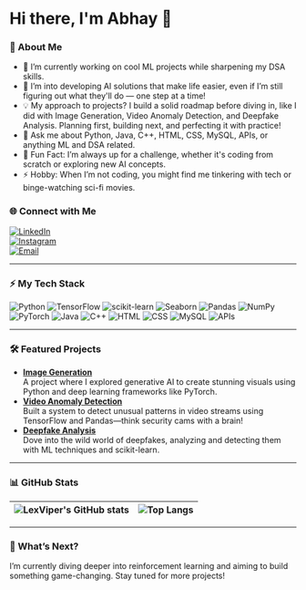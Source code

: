 # Hi there, I'm Abhay 👋  

### 🚀 About Me  
- 🔭 I’m currently working on cool ML projects while sharpening my DSA skills.  
- 🌱 I’m into developing AI solutions that make life easier, even if I’m still figuring out what they'll do — one step at a time!  
- 💡 My approach to projects? I build a solid roadmap before diving in, like I did with Image Generation, Video Anomaly Detection, and Deepfake Analysis. Planning first, building next, and perfecting it with practice!  
- 💬 Ask me about Python, Java, C++, HTML, CSS, MySQL, APIs, or anything ML and DSA related.  
- 🤔 Fun Fact: I’m always up for a challenge, whether it's coding from scratch or exploring new AI concepts.  
- ⚡ Hobby: When I’m not coding, you might find me tinkering with tech or binge-watching sci-fi movies.

### 🌐 Connect with Me  
[![LinkedIn](https://img.shields.io/badge/LinkedIn-0077B5?style=for-the-badge&logo=linkedin&logoColor=white)](https://www.linkedin.com/in/abhay-choudhary-792693280/)  
[![Instagram](https://img.shields.io/badge/Instagram-E4405F?style=for-the-badge&logo=instagram&logoColor=white)](https://www.instagram.com/not_now_abhi/)  
[![Email](https://img.shields.io/badge/Email-D14836?style=for-the-badge&logo=gmail&logoColor=white)](mailto:thisisabhay.c@gmail.com)  

---

### ⚡ My Tech Stack  
![Python](https://img.shields.io/badge/Python-3776AB?style=for-the-badge&logo=python&logoColor=white) 
![TensorFlow](https://img.shields.io/badge/TensorFlow-FF6F00?style=for-the-badge&logo=tensorflow&logoColor=white) 
![scikit-learn](https://img.shields.io/badge/scikit--learn-F7931E?style=for-the-badge&logo=scikit-learn&logoColor=white) 
![Seaborn](https://img.shields.io/badge/Seaborn-3776AB?style=for-the-badge&logo=python&logoColor=white) 
![Pandas](https://img.shields.io/badge/Pandas-150458?style=for-the-badge&logo=pandas&logoColor=white) 
![NumPy](https://img.shields.io/badge/NumPy-013243?style=for-the-badge&logo=numpy&logoColor=white) 
![PyTorch](https://img.shields.io/badge/PyTorch-EE4C2C?style=for-the-badge&logo=pytorch&logoColor=white) 
![Java](https://img.shields.io/badge/Java-007396?style=for-the-badge&logo=java&logoColor=white) 
![C++](https://img.shields.io/badge/C++-00599C?style=for-the-badge&logo=c%2B%2B&logoColor=white) 
![HTML](https://img.shields.io/badge/HTML-E34F26?style=for-the-badge&logo=html5&logoColor=white) 
![CSS](https://img.shields.io/badge/CSS-1572B6?style=for-the-badge&logo=css3&logoColor=white) 
![MySQL](https://img.shields.io/badge/MySQL-4479A1?style=for-the-badge&logo=mysql&logoColor=white) 
![APIs](https://img.shields.io/badge/API-FF6F00?style=for-the-badge&logo=api&logoColor=white)  

---

### 🛠️ Featured Projects  
- **[Image Generation](https://github.com/LexViper/Image_Generation)**  
  A project where I explored generative AI to create stunning visuals using Python and deep learning frameworks like PyTorch.  
- **[Video Anomaly Detection](https://github.com/LexViper/video-anomaly-detection)**  
  Built a system to detect unusual patterns in video streams using TensorFlow and Pandas—think security cams with a brain!  
- **[Deepfake Analysis](https://github.com/LexViper/deepfake-analysis)**  
  Dove into the wild world of deepfakes, analyzing and detecting them with ML techniques and scikit-learn.  

---

### 📊 GitHub Stats  
| ![LexViper's GitHub stats](https://github-readme-stats.vercel.app/api?username=LexViper&show_icons=true&theme=radical) | ![Top Langs](https://github-readme-stats.vercel.app/api/top-langs/?username=LexViper&layout=compact&theme=radical) |  
| --- | --- |  

---

### 🌟 What’s Next?  
I’m currently diving deeper into reinforcement learning and aiming to build something game-changing. Stay tuned for more projects!  
